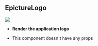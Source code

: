 ## EpictureLogo

![](https://i.ibb.co/G38hZXN/Epicture-Logo.png)

- **Render the application logo**

- This component doesn't have any props
